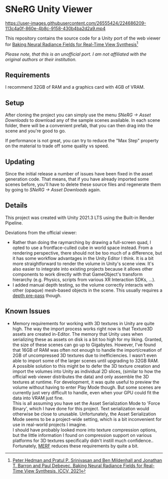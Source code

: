 # SNeRG Unity Viewer

https://user-images.githubusercontent.com/26555424/224686209-113c4a0f-860e-4b8c-9158-430b4ba2d2a9.mp4

This repository contains the source code for a Unity port of the web viewer for [Baking Neural Radiance Fields for Real-Time View Synthesis](https://phog.github.io/snerg/)[^1]

*Please note, that this is an unofficial port. I am not affiliated with the original authors or their institution.*

## Requirements

I recommend 32GB of RAM and a graphics card with 4GB of VRAM.

## Setup

After cloning the project you can simply use the menu *SNeRG -> Asset Downloads* to download any of the sample scenes available.
In each scene folder, there will be a convenient prefab, that you can then drag into the scene and you're good to go.

If performance is not great, you can try to reduce the "Max Step" property on the material to trade off some quality vs speed.

## Updating

Since the initial release a number of issues have been fixed in the asset generation code.
That means, that if you have already imported some scenes before, you'll have to delete these source files and regenerate them by going to *SNeRG -> Asset Downloads* again.

## Details

This project was created with Unity 2021.3 LTS using the Built-in Render Pipeline.

Deviations from the official viewer:
- Rather than doing the raymarching by drawing a full-screen quad, I opted to use a frontface-culled cube in world space instead. From a rendering perspective, there should not be too much of a difference, but it has some workflow advantages in the Unity Editor I think. It is a bit more straightforward to render the volume in Unity's scene view. It's also easier to integrate into existing projects because it allows other components to work directly with that GameObject's transform hierarchy (e.g. Physics, scripts from various XR Interaction SDKs, ...). 
- I added manual depth testing, so the volume correctly interacts with other (opaque) mesh-based objects in the scene. This usually requires a [depth pre-pass](https://docs.unity3d.com/Manual/SL-CameraDepthTexture.html) though.

## Known Issues

- Memory requirements for working with 3D textures in Unity are quite high. The way the import process works right now is that Texture3D assets are created in-Editor. The memory that Unity uses when serializing these as assets on disk is a bit too high for my liking. Granted, the size of these scenes can go up to Gigabytes. However, I've found that 16GB of RAM was often not enough to handle the import/creation of 2GB of uncompressed 3D textures due to inefficiencies. I wasn’t even able to import some of the larger scenes until upgrading to 32GB RAM.  
A possible solution to this might be to defer the 3D texture creation and import the volumes into Unity as individual 2D slices, (similar to how the official web viewer distributes the data) and only assemble the 3D textures at runtime. For development, it was quite useful to preview the volume without having to enter Play Mode though. But some scenes are currently just very difficult to handle, even when your GPU could fit the data into VRAM just fine.  
This is all assuming you have set the Asset Serialization Mode to 'Force Binary', which I have done for this project. Text serialization would otherwise be close to unusable. Unfortunately, the Asset Serialization Mode seems to be a project-wide setting, which is a bit inconvenient for use in real-world projects I imagine.  
I should have probably looked more into texture compression options, but the little information I found on compression support on various platforms for 3D textures specifically didn't instill much confidence..  
Fortunately, [MERF](https://merf42.github.io/) reduces these requirements by quite a bit.

[^1]: [Peter Hedman and Pratul P. Srinivasan and Ben Mildenhall and Jonathan T. Barron and Paul Debevec. Baking Neural Radiance Fields for Real-Time View Synthesis. ICCV, 2021](https://phog.github.io/snerg/)
